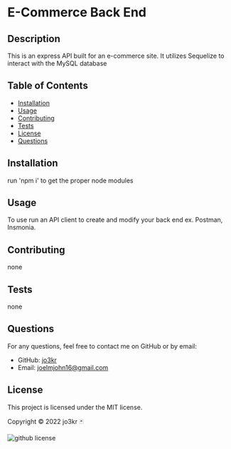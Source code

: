 # E-Commerce Back End
  
  ## Description
  
  This is an express API built for an e-commerce site. It utilizes Sequelize to interact with the MySQL database
  
  ## Table of Contents
  
  - [Installation](#installation)
  - [Usage](#usage)
  - [Contributing](#contributing)
  - [Tests](#tests)
  - [License](#license)
  - [Questions](#questions)
  
  ## Installation
  
  run 'npm i' to get the proper node modules
  
  ## Usage
  
  To use run an API client to create and modify your back end ex. Postman, Insmonia.
  
  ## Contributing
  
  none

  ## Tests

  none

  ## Questions

  For any questions, feel free to contact me on GitHub or by email:

  - GitHub: [jo3kr](https://github.com/jo3kr)
  - Email: joelmjohn16@gmail.com
    
  ## License
  
This project is licensed under the MIT license.

Copyright &copy; 2022 jo3kr &#127183;

![github license](http://img.shields.io/badge/license-MIT-blueviolet.svg)
